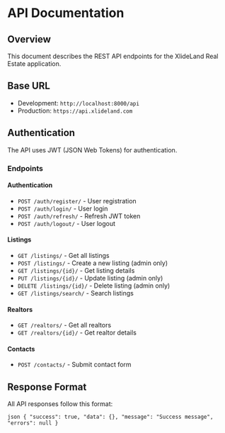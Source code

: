 # API Documentation

## Overview
This document describes the REST API endpoints for the XlideLand Real Estate application.

## Base URL
- Development: `http://localhost:8000/api`
- Production: `https://api.xlideland.com`

## Authentication
The API uses JWT (JSON Web Tokens) for authentication.

### Endpoints

#### Authentication
- `POST /auth/register/` - User registration
- `POST /auth/login/` - User login
- `POST /auth/refresh/` - Refresh JWT token
- `POST /auth/logout/` - User logout

#### Listings
- `GET /listings/` - Get all listings
- `POST /listings/` - Create a new listing (admin only)
- `GET /listings/{id}/` - Get listing details
- `PUT /listings/{id}/` - Update listing (admin only)
- `DELETE /listings/{id}/` - Delete listing (admin only)
- `GET /listings/search/` - Search listings

#### Realtors
- `GET /realtors/` - Get all realtors
- `GET /realtors/{id}/` - Get realtor details

#### Contacts
- `POST /contacts/` - Submit contact form

## Response Format
All API responses follow this format:

`json
{
  "success": true,
  "data": {},
  "message": "Success message",
  "errors": null
}
`

